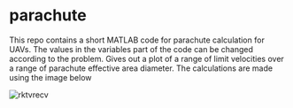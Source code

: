 # parachute
This repo contains a short MATLAB code for parachute calculation for UAVs. The values in the variables part of the code can be changed according to the problem. Gives out a plot of a range of limit velocities over a range of parachute effective area diameter. The calculations are made using the image below

![rktvrecv](https://user-images.githubusercontent.com/86928434/169917344-79758aa3-94f6-41c3-9613-ca5b7268a4b1.gif)
